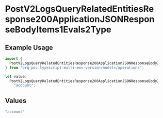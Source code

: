 # PostV2LogsQueryRelatedEntitiesResponse200ApplicationJSONResponseBodyItems1Evals2Type

## Example Usage

```typescript
import {
  PostV2LogsQueryRelatedEntitiesResponse200ApplicationJSONResponseBodyItems1Evals2Type,
} from "orq-poc-typescript-multi-env-version/models/operations";

let value:
  PostV2LogsQueryRelatedEntitiesResponse200ApplicationJSONResponseBodyItems1Evals2Type =
    "account";
```

## Values

```typescript
"account"
```